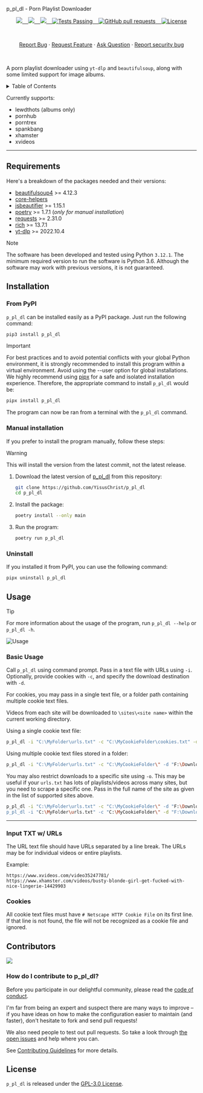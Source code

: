 p_pl_dl - Porn Playlist Downloader

<p align="center">
    <a href="https://github.com/YisusChrist/p_pl_dl/issues">
        <img src="https://img.shields.io/github/issues/YisusChrist/p_pl_dl?color=171b20&label=Issues%20%20&logo=gnubash&labelColor=e05f65&logoColor=ffffff">&nbsp;&nbsp;&nbsp;
    </a>
    <a href="https://github.com/YisusChrist/p_pl_dl/forks">
        <img src="https://img.shields.io/github/forks/YisusChrist/p_pl_dl?color=171b20&label=Forks%20%20&logo=git&labelColor=f1cf8a&logoColor=ffffff">&nbsp;&nbsp;&nbsp;
    </a>
    <a href="https://github.com/YisusChrist/p_pl_dl/stargazers">
        <img src="https://img.shields.io/github/stars/YisusChrist/p_pl_dl?color=171b20&label=Stargazers&logo=octicon-star&labelColor=70a5eb">&nbsp;&nbsp;&nbsp;
    </a>
    <a href="https://github.com/YisusChrist/p_pl_dl/actions">
        <img alt="Tests Passing" src="https://github.com/YisusChrist/p_pl_dl/actions/workflows/github-code-scanning/codeql/badge.svg">&nbsp;&nbsp;&nbsp;
    </a>
    <a href="https://github.com/YisusChrist/p_pl_dl/pulls">
        <img alt="GitHub pull requests" src="https://img.shields.io/github/issues-pr/YisusChrist/p_pl_dl?color=0088ff">&nbsp;&nbsp;&nbsp;
    </a>
    <a href="https://opensource.org/license/gpl-3-0">
        <img alt="License" src="https://img.shields.io/github/license/YisusChrist/p_pl_dl?color=0088ff">
    </a>
</p>

<br>

<p align="center">
    <a href="https://github.com/YisusChrist/p_pl_dl/issues/new?assignees=YisusChrist&labels=bug&projects=&template=bug_report.yml">Report Bug</a>
    ·
    <a href="https://github.com/YisusChrist/p_pl_dl/issues/new?assignees=YisusChrist&labels=feature&projects=&template=feature_request.yml">Request Feature</a>
    ·
    <a href="https://github.com/YisusChrist/p_pl_dl/issues/new?assignees=YisusChrist&labels=question&projects=&template=question.yml">Ask Question</a>
    ·
    <a href="https://github.com/YisusChrist/p_pl_dl/security/policy#reporting-a-vulnerability">Report security bug</a>
</p>

<br>

A porn playlist downloader using `yt-dlp` and `beautifulsoup`, along with some limited support for image albums.

<details>
<summary>Table of Contents</summary>

- [Requirements](#requirements)
- [Installation](#installation)
  - [From PyPI](#from-pypi)
  - [Manual installation](#manual-installation)
  - [Uninstall](#uninstall)
- [Usage](#usage)
  - [Basic Usage](#basic-usage)
  - [Input TXT w/ URLs](#input-txt-w-urls)
  - [Cookies](#cookies)
- [Contributors](#contributors)
  - [How do I contribute to p_pl_dl?](#how-do-i-contribute-to-p_pl_dl)
- [License](#license)

</details>

Currently supports:

- lewdthots (albums only)
- pornhub
- porntrex
- spankbang
- xhamster
- xvideos

---

## Requirements

Here's a breakdown of the packages needed and their versions:

- [beautifulsoup4](https://pypi.org/project/beautifulsoup4) >= 4.12.3
- [core-helpers](https://github.com/YisusChrist/core_helpers)
- [jsbeautifier](https://pypi.org/project/jsbeautifier) >= 1.15.1
- [poetry](https://pypi.org/project/poetry) >= 1.7.1 (_only for manual installation_)
- [requests](https://pypi.org/project/requests) >= 2.31.0
- [rich](https://pypi.org/project/rich) >= 13.7.1
- [yt-dlp](https://pypi.org/project/yt-dlp) >= 2022.10.4

> [!NOTE]
> The software has been developed and tested using Python `3.12.1`. The minimum required version to run the software is Python 3.6. Although the software may work with previous versions, it is not guaranteed.

## Installation

### From PyPI

`p_pl_dl` can be installed easily as a PyPI package. Just run the following command:

```bash
pip3 install p_pl_dl
```

> [!IMPORTANT]
> For best practices and to avoid potential conflicts with your global Python environment, it is strongly recommended to install this program within a virtual environment. Avoid using the --user option for global installations. We highly recommend using [pipx](https://pypi.org/project/pipx) for a safe and isolated installation experience. Therefore, the appropriate command to install `p_pl_dl` would be:
>
> ```bash
> pipx install p_pl_dl
> ```

The program can now be ran from a terminal with the `p_pl_dl` command.

### Manual installation

If you prefer to install the program manually, follow these steps:

> [!WARNING]
> This will install the version from the latest commit, not the latest release.

1. Download the latest version of [p_pl_dl](https://github.com/YisusChrist/p_pl_dl) from this repository:

   ```bash
   git clone https://github.com/YisusChrist/p_pl_dl
   cd p_pl_dl
   ```

2. Install the package:

   ```bash
   poetry install --only main
   ```

3. Run the program:

   ```bash
   poetry run p_pl_dl
   ```

### Uninstall

If you installed it from PyPI, you can use the following command:

```bash
pipx uninstall p_pl_dl
```

## Usage

> [!TIP]
> For more information about the usage of the program, run `p_pl_dl --help` or `p_pl_dl -h`.

![Usage](https://i.imgur.com/ZvMr431.png)

### Basic Usage

Call `p_pl_dl` using command prompt. Pass in a text file with URLs using `-i`. Optionally, provide cookies with `-c`, and specify the download destination with `-d`.

For cookies, you may pass in a single text file, or a folder path containing multiple cookie text files.

Videos from each site will be downloaded to `\sites\<site name>` within the current working directory.

Using a single cookie text file:

```sh
p_pl_dl -i "C:\MyFolder\urls.txt" -c "C:\MyCookieFolder\cookies.txt" -d "F:\DownloadDestination"
```

Using multiple cookie text files stored in a folder:

```sh
p_pl_dl -i "C:\MyFolder\urls.txt" -c "C:\MyCookieFolder\" -d "F:\DownloadDestination"
```

You may also restrict downloads to a specific site using `-o`. This may be useful if your `urls.txt` has lots of playlists/videos across many sites, but you need to scrape a specific one. Pass in the full name of the site as given in the list of supported sites above.

```sh
p_pl_dl -i "C:\MyFolder\urls.txt" -c "C:\MyCookieFolder\" -d "F:\DownloadDestination" -o "xhamster"
p_pl_dl -i "C:\MyFolder\urls.txt" -c "C:\MyCookieFolder\" -d "F:\DownloadDestination" -o "spankbang"
```

---

### Input TXT w/ URLs

The URL text file should have URLs separated by a line break. The URLs may be for individual videos or entire playlists.

Example:

```
https://www.xvideos.com/video35247781/
https://www.xhamster.com/videos/busty-blonde-girl-get-fucked-with-nice-lingerie-14429903
```

### Cookies

All cookie text files must have `# Netscape HTTP Cookie File` on its first line. If that line is not found, the file will not be recognized as a cookie file and ignored.

## Contributors

<a href="https://github.com/YisusChrist/p_pl_dl/graphs/contributors"><img src="https://contrib.rocks/image?repo=YisusChrist/p_pl_dl" /></a>

### How do I contribute to p_pl_dl?

Before you participate in our delightful community, please read the [code of conduct](https://github.com/YisusChrist/.github/blob/main/CODE_OF_CONDUCT.md).

I'm far from being an expert and suspect there are many ways to improve – if you have ideas on how to make the configuration easier to maintain (and faster), don't hesitate to fork and send pull requests!

We also need people to test out pull requests. So take a look through [the open issues](https://github.com/YisusChrist/p_pl_dl/issues) and help where you can.

See [Contributing Guidelines](https://github.com/YisusChrist/.github/blob/main/CONTRIBUTING.md) for more details.

## License

`p_pl_dl` is released under the [GPL-3.0 License](https://opensource.org/license/gpl-3-0).
